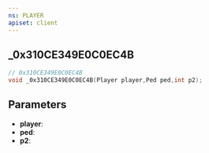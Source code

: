 ```yaml
---
ns: PLAYER
apiset: client
---
```

## _0x310CE349E0C0EC4B

```c
// 0x310CE349E0C0EC4B
void _0x310CE349E0C0EC4B(Player player,Ped ped,int p2);
```


## Parameters
* **player**:
* **ped**:
* **p2**: